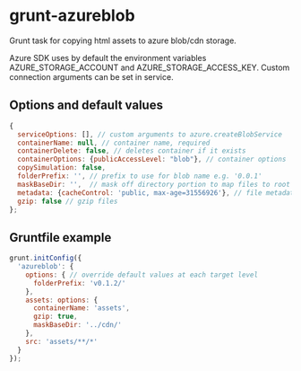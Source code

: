 # grunt-azureblob

Grunt task for copying html assets to azure blob/cdn storage.

Azure SDK uses by default the environment variables AZURE_STORAGE_ACCOUNT and AZURE_STORAGE_ACCESS_KEY.
Custom connection arguments can be set in service.

## Options and default values
```javascript
{
  serviceOptions: [], // custom arguments to azure.createBlobService
  containerName: null, // container name, required
  containerDelete: false, // deletes container if it exists
  containerOptions: {publicAccessLevel: "blob"}, // container options
  copySimulation: false,
  folderPrefix: '', // prefix to use for blob name e.g. '0.0.1'
  maskBaseDir: '',  // mask off directory portion to map files to root in storage container
  metadata: {cacheControl: 'public, max-age=31556926'}, // file metadata properties
  gzip: false // gzip files
};
```

## Gruntfile example
```javascript
grunt.initConfig({
  'azureblob': {
    options: { // override default values at each target level
      folderPrefix: 'v0.1.2/'
    },
    assets: options: {
      containerName: 'assets',
      gzip: true,
      maskBaseDir: '../cdn/' 
    },
    src: 'assets/**/*'
  }
});
```
